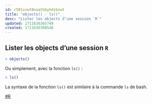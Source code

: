 ```yaml
---
id: r501xvwt0noatbbyhdzbzwt
title: "objects() - ls()"
desc: "Lister les objects d’une session `R`"
updated: 1711636365749
created: 1711636308546
---
```


## Lister les objects d’une session `R`

```r
> objects()
```

Ou simplement, avec la fonction `ls()` :

```r
> ls()
```

La syntaxe de la fonction `ls()` est similaire à la commande `ls` de bash.

[#R](https://r-stat-sc-donnees.github.io/)

